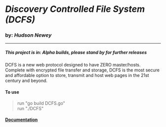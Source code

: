 # **_Discovery Controlled File System (DCFS)_**  
### by: _Hudson Newey_
---  
  
##### This project is in: _Alpha_ builds, please stand by for further releases
DCFS is a new web protocol designed to have ZERO master/hosts. Complete with encrypted file transfer and storage, DCFS is the most secure and affordable option to store, transmit and host web pages in the 21st century and beyond.
  
#### To use
> run "go build DCFS.go"  
> run "./DCFS"  
  
#### [Documentation](documentation.md)
